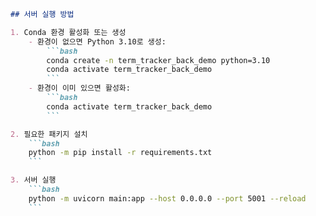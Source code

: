 ```markdown
## 서버 실행 방법

1. Conda 환경 활성화 또는 생성  
    - 환경이 없으면 Python 3.10로 생성:
        ```bash
        conda create -n term_tracker_back_demo python=3.10
        conda activate term_tracker_back_demo
        ```
    - 환경이 이미 있으면 활성화:
        ```bash
        conda activate term_tracker_back_demo
        ```

2. 필요한 패키지 설치
    ```bash
    python -m pip install -r requirements.txt
    ```

3. 서버 실행
    ```bash
    python -m uvicorn main:app --host 0.0.0.0 --port 5001 --reload
    ```
```